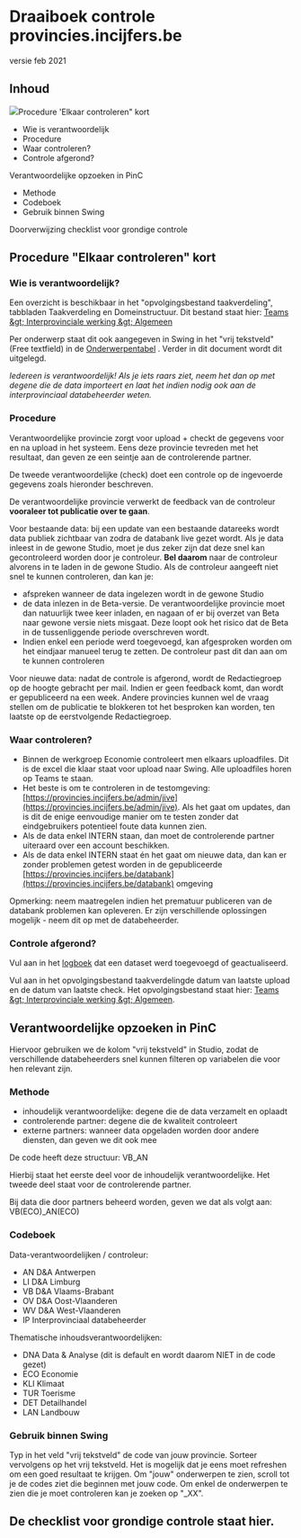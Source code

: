
# Draaiboek controle provincies.incijfers.be

versie feb 2021

## Inhoud

![](RackMultipart20210428-4-22qu8e_html_babe4c2c4e607169.jpg)Procedure &#39;Elkaar controleren&quot; kort

- Wie is verantwoordelijk
- Procedure
- Waar controleren?
- Controle afgerond?

Verantwoordelijke opzoeken in PinC

- Methode
- Codeboek
- Gebruik binnen Swing

Doorverwijzing checklist voor grondige controle

## Procedure &quot;Elkaar controleren&quot; kort

### Wie is verantwoordelijk?

Een overzicht is beschikbaar in het &quot;opvolgingsbestand taakverdeling&quot;, tabbladen Taakverdeling en Domeinstructuur. Dit bestand staat hier: [Teams \&gt; Interprovinciale werking \&gt; Algemeen](https://teams.microsoft.com/l/file/42D8BF76-DF8F-4518-8606-C57E70B64310?tenantId=abeeed50-ea7b-4008-b0e5-d27f624bf85e&amp;fileType=xlsx&amp;objectUrl=https%3A%2F%2Fvlbr.sharepoint.com%2Fteams%2FDA-Interprovincialewerking%2FGedeelde%20documenten%2FGeneral%2FOpvolgingsbestand%20taakverdeling.xlsx&amp;baseUrl=https%3A%2F%2Fvlbr.sharepoint.com%2Fteams%2FDA-Interprovincialewerking&amp;serviceName=teams&amp;threadId=19:c4098e9ac4e540f99d6f626ed467eaa0@thread.tacv2&amp;groupId=affb505a-9c02-40a9-a491-9b2e3ac774a6)

Per onderwerp staat dit ook aangegeven in Swing in het &quot;vrij tekstveld&quot; (Free textfield) in de [Onderwerpentabel](https://provincies.incijfers.be/Admin/Studio/Table?tableName=Variable) . Verder in dit document wordt dit uitgelegd.

_Iedereen is verantwoordelijk! Als je iets raars ziet, neem het dan op met degene die de data importeert en laat het indien nodig ook aan de interprovinciaal databeheerder weten._

### Procedure

Verantwoordelijke provincie zorgt voor upload + checkt de gegevens voor en na upload in het systeem. Eens deze provincie tevreden met het resultaat, dan geven ze een seintje aan de controlerende partner.

De tweede verantwoordelijke (check) doet een controle op de ingevoerde gegevens zoals hieronder beschreven.

De verantwoordelijke provincie verwerkt de feedback van de controleur **vooraleer tot publicatie over te gaan**.

Voor bestaande data: bij een update van een bestaande datareeks wordt data publiek zichtbaar van zodra de databank live gezet wordt. Als je data inleest in de gewone Studio, moet je dus zeker zijn dat deze snel kan gecontroleerd worden door je controleur. **Bel daarom** naar de controleur alvorens in te laden in de gewone Studio. Als de controleur aangeeft niet snel te kunnen controleren, dan kan je:

- afspreken wanneer de data ingelezen wordt in de gewone Studio
- de data inlezen in de Beta-versie. De verantwoordelijke provincie moet dan natuurlijk twee keer inladen, en nagaan of er bij overzet van Beta naar gewone versie niets misgaat. Deze loopt ook het risico dat de Beta in de tussenliggende periode overschreven wordt.
- Indien enkel een periode werd toegevoegd, kan afgesproken worden om het eindjaar manueel terug te zetten. De controleur past dit dan aan om te kunnen controleren

Voor nieuwe data: nadat de controle is afgerond, wordt de Redactiegroep op de hoogte gebracht per mail. Indien er geen feedback komt, dan wordt er gepubliceerd na een week. Andere provincies kunnen wel de vraag stellen om de publicatie te blokkeren tot het besproken kan worden, ten laatste op de eerstvolgende Redactiegroep.

### Waar controleren?

- Binnen de werkgroep Economie controleert men elkaars uploadfiles. Dit is de excel die klaar staat voor upload naar Swing. Alle uploadfiles horen op Teams te staan.
- Het beste is om te controleren in de testomgeving: [https://provincies.incijfers.be/admin/jive](https://provincies.incijfers.be/admin/jive). Als het gaat om updates, dan is dit de enige eenvoudige manier om te testen zonder dat eindgebruikers potentieel foute data kunnen zien.
- Als de data enkel INTERN staan, dan moet de controlerende partner uiteraard over een account beschikken.
- Als de data enkel INTERN staat én het gaat om nieuwe data, dan kan er zonder problemen getest worden in de gepubliceerde [https://provincies.incijfers.be/databank](https://provincies.incijfers.be/databank) omgeving

Opmerking: neem maatregelen indien het prematuur publiceren van de databank problemen kan opleveren. Er zijn verschillende oplossingen mogelijk - neem dit op met de databeheerder.

### Controle afgerond?

Vul aan in het [logboek](https://provincies.incijfers.be/admin/jive/Report/Edit/logboek) dat een dataset werd toegevoegd of geactualiseerd.

Vul aan in het opvolgingsbestand taakverdelingde datum van laatste upload en de datum van laatste check. Het opvolgingsbestand staat hier: [Teams \&gt; Interprovinciale werking \&gt; Algemeen](https://teams.microsoft.com/l/file/42D8BF76-DF8F-4518-8606-C57E70B64310?tenantId=abeeed50-ea7b-4008-b0e5-d27f624bf85e&amp;fileType=xlsx&amp;objectUrl=https%3A%2F%2Fvlbr.sharepoint.com%2Fteams%2FDA-Interprovincialewerking%2FGedeelde%20documenten%2FGeneral%2FOpvolgingsbestand%20taakverdeling.xlsx&amp;baseUrl=https%3A%2F%2Fvlbr.sharepoint.com%2Fteams%2FDA-Interprovincialewerking&amp;serviceName=teams&amp;threadId=19:c4098e9ac4e540f99d6f626ed467eaa0@thread.tacv2&amp;groupId=affb505a-9c02-40a9-a491-9b2e3ac774a6).

## Verantwoordelijke opzoeken in PinC

Hiervoor gebruiken we de kolom &quot;vrij tekstveld&quot; in Studio, zodat de verschillende databeheerders snel kunnen filteren op variabelen die voor hen relevant zijn.

### Methode

- inhoudelijk verantwoordelijke: degene die de data verzamelt en oplaadt
- controlerende partner: degene die de kwaliteit controleert
- externe partners: wanneer data opgeladen worden door andere diensten, dan geven we dit ook mee

De code heeft deze structuur: VB\_AN

Hierbij staat het eerste deel voor de inhoudelijk verantwoordelijke. Het tweede deel staat voor de controlerende partner.

Bij data die door partners beheerd worden, geven we dat als volgt aan: VB(ECO)\_AN(ECO)

### Codeboek

Data-verantwoordelijken / controleur:

- AN D&amp;A Antwerpen
- LI D&amp;A Limburg
- VB D&amp;A Vlaams-Brabant
- OV D&amp;A Oost-Vlaanderen
- WV D&amp;A West-Vlaanderen
- IP Interprovinciaal databeheerder

Thematische inhoudsverantwoordelijken:

- DNA Data &amp; Analyse (dit is default en wordt daarom NIET in de code gezet)
- ECO Economie
- KLI Klimaat
- TUR Toerisme
- DET Detailhandel
- LAN Landbouw


### Gebruik binnen Swing

Typ in het veld &quot;vrij tekstveld&quot; de code van jouw provincie. Sorteer vervolgens op het vrij tekstveld. Het is mogelijk dat je eens moet refreshen om een goed resultaat te krijgen. Om &quot;jouw&quot; onderwerpen te zien, scroll tot je de codes ziet die beginnen met jouw code. Om enkel de onderwerpen te zien die je moet controleren kan je zoeken op &quot;\_XX&quot;.

## De checklist voor grondige controle staat hier.